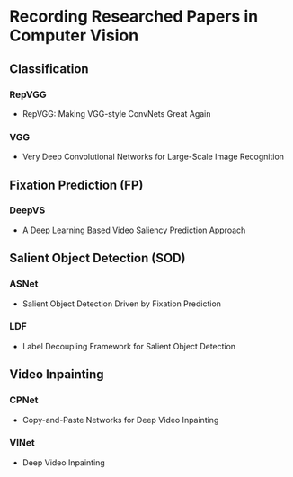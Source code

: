 # Recording Researched Papers in Computer Vision


## Classification
### RepVGG
- RepVGG: Making VGG-style ConvNets Great Again
### VGG
- Very Deep Convolutional Networks for Large-Scale Image Recognition


## Fixation Prediction (FP)
### DeepVS
- A Deep Learning Based Video Saliency Prediction Approach


## Salient Object Detection (SOD)
### ASNet
- Salient Object Detection Driven by Fixation Prediction
### LDF
- Label Decoupling Framework for Salient Object Detection


## Video Inpainting
### CPNet
- Copy-and-Paste Networks for Deep Video Inpainting
### VINet
- Deep Video Inpainting